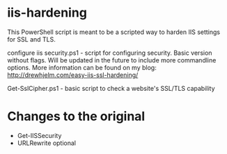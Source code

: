 # iis-hardening
This PowerShell script is meant to be a scripted way to harden IIS settings for SSL and TLS.

configure iis security.ps1 - script for configuring security. Basic version without flags. Will be updated in the future to include more commandline options. More information can be found on my blog: http://drewhjelm.com/easy-iis-ssl-hardening/

Get-SslCipher.ps1 - basic script to check a website's SSL/TLS capability

# Changes to the original
- Get-IISSecurity
- URLRewrite optional
